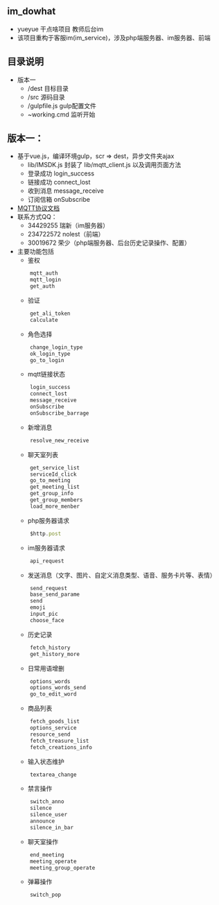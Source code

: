 ## im_dowhat
* yueyue 干点啥项目 教师后台im
* 该项目重构于客服im(im_service)，涉及php端服务器、im服务器、前端

## 目录说明
* 版本一
	* /dest 目标目录
	* /src 源码目录
	* /gulpfile.js gulp配置文件
	* ~working.cmd 监听开始

## 版本一：
* 基于vue.js，编译环境gulp，scr => dest，异步文件夹ajax
    * lib/IMSDK.js 封装了 lib/mqtt_client.js 以及调用页面方法
    * 登录成功 login_success 
    * 链接成功 connect_lost
    * 收到消息 message_receive
    * 订阅信箱 onSubscribe
* [MQTT协议文档](http://gitlab.yueus.com/pocoyun-pub/documents/wikis/imcore/apis)
* 联系方式QQ：
    * 34429255 瑞新（im服务器）
    * 234722572 nolest（前端）
    * 30019672 荣少（php端服务器、后台历史记录操作、配置）
* 主要功能包括
    * 鉴权
    ```javascript
        mqtt_auth
        mqtt_login
        get_auth
    ```
    * 验证
    ```javascript
        get_ali_token
        calculate
    ```
    * 角色选择
    ```javascript
        change_login_type
        ok_login_type
        go_to_login
    ```
    * mqtt链接状态
    ```javascript
        login_success
        connect_lost
        message_receive
        onSubscribe
        onSubscribe_barrage
    ```
    * 新增消息
    ```javascript
        resolve_new_receive
    ```
    * 聊天室列表
    ```javascript
        get_service_list
        serviceId_click
        go_to_meeting
        get_meeting_list
        get_group_info
        get_group_members
        load_more_menber
    ```
    * php服务器请求
    ```javascript
        $http.post
    ```
    * im服务器请求
    ```javascript
        api_request
    ```
    * 发送消息（文字、图片、自定义消息类型、语音、服务卡片等、表情）
    ```javascript
        send_request
        base_send_parame
        send
        emoji
        input_pic
        choose_face
    ```
    * 历史记录
    ```javascript
        fetch_history
        get_history_more
    ```
    * 日常用语增删
    ```javascript
        options_words
        options_words_send
        go_to_edit_word
    ```
    * 商品列表
    ```javascript
        fetch_goods_list
        options_service
        resource_send
        fetch_treasure_list
        fetch_creations_info
    ```
    * 输入状态维护
    ```javascript
        textarea_change
    ```
    * 禁言操作
    ```javascript
        switch_anno
        silence
        silence_user
        announce
        silence_in_bar
    ```
    * 聊天室操作
    ```javascript
        end_meeting
        meeting_operate
        meeting_group_operate
    ```
    * 弹幕操作
    ```javascript
        switch_pop
    ```